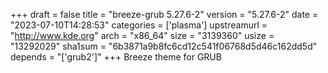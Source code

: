 +++
draft = false
title = "breeze-grub 5.27.6-2"
version = "5.27.6-2"
date = "2023-07-10T14:28:53"
categories = ['plasma']
upstreamurl = "http://www.kde.org"
arch = "x86_64"
size = "3139360"
usize = "13292029"
sha1sum = "6b3871a9b8fc6cd12c541f06768d5d46c162dd5d"
depends = "['grub2']"
+++
Breeze theme for GRUB